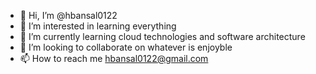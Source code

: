 - 👋 Hi, I’m @hbansal0122
- 👀 I’m interested in learning everything
- 🌱 I’m currently learning cloud technologies and software architecture
- 💞️ I’m looking to collaborate on whatever is enjoyble 
- 📫 How to reach me hbansal0122@gmail.com

<!---
hbansal0122/hbansal0122 is a ✨ special ✨ repository because its `README.md` (this file) appears on your GitHub profile.
You can click the Preview link to take a look at your changes.
--->
